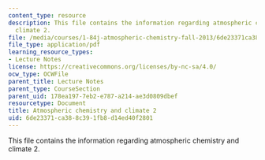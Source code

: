 ```yaml
---
content_type: resource
description: This file contains the information regarding atmospheric chemistry and
  climate 2.
file: /media/courses/1-84j-atmospheric-chemistry-fall-2013/6de23371ca388c391fb8d14ed40f2801_MIT1_84JF13_Lec22_clmate2.pdf
file_type: application/pdf
learning_resource_types:
- Lecture Notes
license: https://creativecommons.org/licenses/by-nc-sa/4.0/
ocw_type: OCWFile
parent_title: Lecture Notes
parent_type: CourseSection
parent_uid: 178ea197-7eb2-e787-a214-ae3d0809dbef
resourcetype: Document
title: Atmospheric chemistry and climate 2
uid: 6de23371-ca38-8c39-1fb8-d14ed40f2801
---
```

This file contains the information regarding atmospheric chemistry and climate 2.
